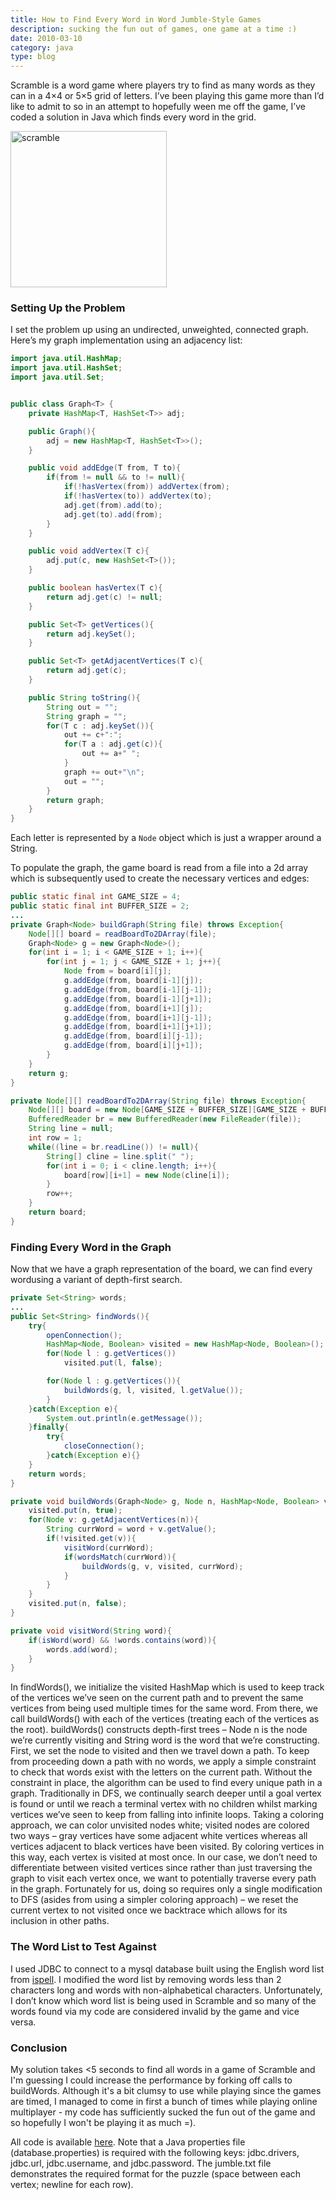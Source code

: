 ```yaml
---
title: How to Find Every Word in Word Jumble-Style Games
description: sucking the fun out of games, one game at a time :)
date: 2010-03-10
category: java
type: blog
---
```


Scramble is a word game where players try to find as many words as they can in a 4×4 or 5×5 grid of letters. I’ve been playing this game more than I’d like to admit to so in an attempt to hopefully ween me off the game, I’ve coded a solution in Java which finds every word in the grid.

<img alt="scramble" src="/images/scramble.jpg" width="250">

### Setting Up the Problem

I set the problem up using an undirected, unweighted, connected graph.
Here’s my graph implementation using an adjacency list:

```java
import java.util.HashMap;
import java.util.HashSet;
import java.util.Set;


public class Graph<T> {
    private HashMap<T, HashSet<T>> adj;

    public Graph(){
        adj = new HashMap<T, HashSet<T>>();
    }

    public void addEdge(T from, T to){
        if(from != null && to != null){
            if(!hasVertex(from)) addVertex(from);
            if(!hasVertex(to)) addVertex(to);
            adj.get(from).add(to);
            adj.get(to).add(from);
        }
    }

    public void addVertex(T c){
        adj.put(c, new HashSet<T>());
    }

    public boolean hasVertex(T c){
        return adj.get(c) != null;
    }

    public Set<T> getVertices(){
        return adj.keySet();
    }

    public Set<T> getAdjacentVertices(T c){
        return adj.get(c);
    }

    public String toString(){
        String out = "";
        String graph = "";
        for(T c : adj.keySet()){
            out += c+":";
            for(T a : adj.get(c)){
                out += a+" ";
            }
            graph += out+"\n";
            out = "";
        }
        return graph;
    }
}
```

Each letter is represented by a `Node` object which is just a wrapper around a String.

To populate the graph, the game board is read from a file into a 2d array which is subsequently used to create the necessary vertices and edges:

```java
public static final int GAME_SIZE = 4;
public static final int BUFFER_SIZE = 2;
...
private Graph<Node> buildGraph(String file) throws Exception{
    Node[][] board = readBoardTo2DArray(file);
    Graph<Node> g = new Graph<Node>();
    for(int i = 1; i < GAME_SIZE + 1; i++){
        for(int j = 1; j < GAME_SIZE + 1; j++){
            Node from = board[i][j];
            g.addEdge(from, board[i-1][j]);
            g.addEdge(from, board[i-1][j-1]);
            g.addEdge(from, board[i-1][j+1]);
            g.addEdge(from, board[i+1][j]);
            g.addEdge(from, board[i+1][j-1]);
            g.addEdge(from, board[i+1][j+1]);
            g.addEdge(from, board[i][j-1]);
            g.addEdge(from, board[i][j+1]);
        }
    }
    return g;
}

private Node[][] readBoardTo2DArray(String file) throws Exception{
    Node[][] board = new Node[GAME_SIZE + BUFFER_SIZE][GAME_SIZE + BUFFER_SIZE];
    BufferedReader br = new BufferedReader(new FileReader(file));
    String line = null;
    int row = 1;
    while((line = br.readLine()) != null){
        String[] cline = line.split(" ");
        for(int i = 0; i < cline.length; i++){
            board[row][i+1] = new Node(cline[i]);
        }
        row++;
    }
    return board;
}
```

### Finding Every Word in the Graph

Now that we have a graph representation of the board, we can find every wordusing a variant of depth-first search.

```java
private Set<String> words;
...
public Set<String> findWords(){
    try{
        openConnection();
        HashMap<Node, Boolean> visited = new HashMap<Node, Boolean>();
        for(Node l : g.getVertices())
            visited.put(l, false);

        for(Node l : g.getVertices()){
            buildWords(g, l, visited, l.getValue());
        }
    }catch(Exception e){
        System.out.println(e.getMessage());
    }finally{
        try{
            closeConnection();
        }catch(Exception e){}
    }
    return words;
}

private void buildWords(Graph<Node> g, Node n, HashMap<Node, Boolean> visited, String word){
    visited.put(n, true);
    for(Node v: g.getAdjacentVertices(n)){
        String currWord = word + v.getValue();
        if(!visited.get(v)){
            visitWord(currWord);
            if(wordsMatch(currWord)){
                buildWords(g, v, visited, currWord);
            }
        }
    }
    visited.put(n, false);
}

private void visitWord(String word){
    if(isWord(word) && !words.contains(word)){
        words.add(word);
    }
}
```

In findWords(), we initialize the visited HashMap which is used to keep track of the vertices we’ve seen on the current path and to prevent the same vertices from being used multiple times for the same word. From there, we call buildWords() with each of the vertices (treating each of the vertices as the root).
buildWords() constructs depth-first trees – Node n is the node we’re currently visiting and String word is the word that we’re constructing. First, we set the node to visited and then we travel down a path. To keep from proceeding down a path with no words, we apply a simple constraint to check that words exist with the letters on the current path. Without the constraint in place, the algorithm can be used to find every unique path in a graph.
Traditionally in DFS, we continually search deeper until a goal vertex is found or until we reach a terminal vertex with no children whilst marking vertices we’ve seen to keep from falling into infinite loops. Taking a coloring approach, we can color unvisited nodes white; visited nodes are colored two ways – gray vertices have some adjacent white vertices whereas all vertices adjacent to black vertices have been visited. By coloring vertices in this way, each vertex is visited at most once.
In our case, we don’t need to differentiate between visited vertices since rather than just traversing the graph to visit each vertex once, we want to potentially traverse every path in the graph. Fortunately for us, doing so requires only a single modification to DFS (asides from using a simpler coloring approach) – we reset the current vertex to not visited once we backtrace which allows for its inclusion in other paths.

### The Word List to Test Against

I used JDBC to connect to a mysql database built using the English word list from [ispell](http://wordlist.sourceforge.net/). I modified the word list by removing words less than 2 characters long and words with non-alphabetical characters. Unfortunately, I don’t know which word list is being used in Scramble and so many of the words found via my code are considered invalid by the game and vice versa.

### Conclusion

My solution takes <5 seconds to find all words in a game of Scramble and I'm guessing I could increase the performance by forking off calls to buildWords. Although it's a bit clumsy to use while playing since the games are timed, I managed to come in first a bunch of times while playing online multiplayer - my code has sufficiently sucked the fun out of the game and so hopefully I won't be playing it as much =).

All code is available [here](http://github.com/gurch101/ScrambleSolver). Note that a Java properties file (database.properties) is required with the following keys: jdbc.drivers, jdbc.url, jdbc.username, and jdbc.password. The jumble.txt file demonstrates the required format for the puzzle (space between each vertex; newline for each row).
